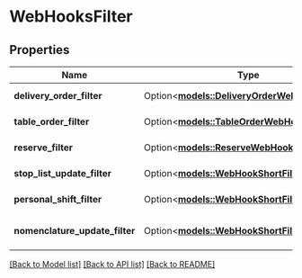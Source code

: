# WebHooksFilter

## Properties

Name | Type | Description | Notes
------------ | ------------- | ------------- | -------------
**delivery_order_filter** | Option<[**models::DeliveryOrderWebHooksFilter**](DeliveryOrderWebHooksFilter.md)> | Filter for delivery orders. | [optional]
**table_order_filter** | Option<[**models::TableOrderWebHookFilter**](TableOrderWebHookFilter.md)> | Filter for table orders. | [optional]
**reserve_filter** | Option<[**models::ReserveWebHookFilter**](ReserveWebHookFilter.md)> | Filter for banquets/reserves. | [optional]
**stop_list_update_filter** | Option<[**models::WebHookShortFilter**](WebHookShortFilter.md)> | Filter for stop-lists changes. | [optional]
**personal_shift_filter** | Option<[**models::WebHookShortFilter**](WebHookShortFilter.md)> | Filter for personal shift. | [optional]
**nomenclature_update_filter** | Option<[**models::WebHookShortFilter**](WebHookShortFilter.md)> | Filter for nomenclature changes. | [optional]

[[Back to Model list]](../README.md#documentation-for-models) [[Back to API list]](../README.md#documentation-for-api-endpoints) [[Back to README]](../README.md)


